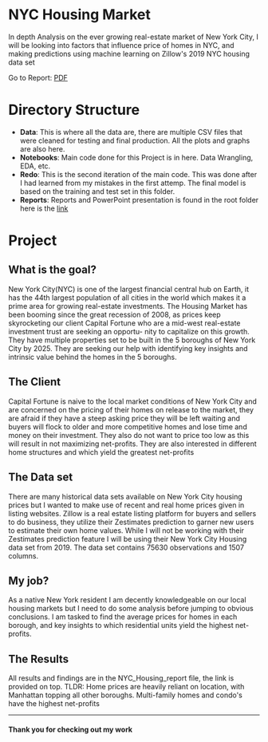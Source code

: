 NYC Housing Market
==============================

In depth Analysis on the ever growing real-estate market of New York City, I will be looking into factors that influence price of homes in NYC, and making predictions using machine learning on Zillow's 2019 NYC housing data set

Go to Report: [PDF](https://github.com/izinex/Springboard-Data-Science/blob/master/Capstone%202%20-%20NYC%20Housing%20Prediction/NYC_Housing_Report.pdf)


Directory Structure
==============================

- **Data**: This is where all the data are, there are multiple CSV files that were cleaned for testing and final production. All the plots and graphs are also here.
- **Notebooks**: Main code done for this Project is in here. Data Wrangling, EDA, etc. 
- **Redo**: This is the second iteration of the main code. This was done after I had learned from my mistakes in the first attemp. The final model is based on the training and test set in this folder. 
- **Reports**: Reports and PowerPoint presentation is found in the root folder here is the [link](https://github.com/izinex/Springboard-Data-Science/tree/master/Capstone%202%20-%20NYC%20Housing%20Prediction)


Project 
==============================

## What is the goal?
New York City(NYC) is one of the largest financial central hub on Earth, it has
the 44th largest population of all cities in the world which makes it a prime area
for growing real-estate investments. The Housing Market has been booming
since the great recession of 2008, as prices keep skyrocketing our client Capital
Fortune who are a mid-west real-estate investment trust are seeking an opportu-
nity to capitalize on this growth. They have multiple properties set to be built
in the 5 boroughs of New York City by 2025. They are seeking our help with
identifying key insights and intrinsic value behind the homes in the 5 boroughs.

## The Client
Capital Fortune is naive to the local market conditions of New York City and are concerned on the pricing of their homes on release to the market, they are afraid if they have a steep asking price they will be left waiting and buyers will flock to older and more competitive homes and lose time and money on their investment. 
They also do not want to price too low as this will result in not maximizing net-profits. They are also interested in different home structures and which yield the greatest net-profits
 
## The Data set

There are many historical data sets available on New York City housing prices but I wanted to make use of recent and real home prices given in listing websites. 
Zillow is a real estate listing platform for buyers and sellers to do business, they utilize their Zestimates prediction to garner new users to estimate their own home values. 
While I will not be working with their Zestimates prediction feature I will be using their New York City Housing data set from 2019. The data set contains 75630 observations and 1507 columns.
## My job?

As a native New York resident I am decently knowledgeable on our local housing
markets but I need to do some analysis before jumping to obvious conclusions. I
am tasked to find the average prices for homes in each borough, and key insights
to which residential units yield the highest net-profits.

## The Results
All results and findings are in the NYC_Housing_report file, the link is provided on top. 
TLDR: Home prices are heavily reliant on location, with Manhattan topping all other boroughs. 
Multi-family homes and condo's have the highest net-profits


---

#### Thank you for checking out my work 
